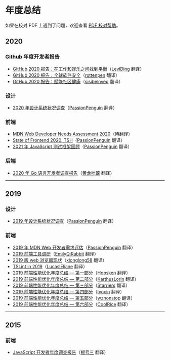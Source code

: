 # 年度总结

如果在校对 PDF 上遇到了问题，欢迎查看 [PDF 校对帮助](pdf-proofreading-help.md)。

## 2020

### Github 年度开发者报告

* [GitHub 2020 报告：在工作和娱乐之间找到平衡](https://github.com/xitu/Annual-Survey/blob/main/2020/github/GitHub%202020%20报告：在工作和娱乐之间找到平衡.pdf)（[LeviDing](https://github.com/leviding) 翻译）
* [GitHub 2020 报告：全球软件安全](https://github.com/xitu/Annual-Survey/blob/main/2020/github/GitHub%202020%20报告：全球软件安全.pdf)（[rottenpen](https://github.com/rottenpen) 翻译）
* [GitHub 2020 报告：赋能社区健康](https://github.com/xitu/Annual-Survey/blob/main/2020/github/GitHub%202020%20报告：赋能社区健康.pdf)（[sisibeloved](https://github.com/sisibeloved) 翻译）

### 设计

* [2020 年设计系统状况调查](https://github.com/xitu/Annual-Survey/blob/main/2020/design-system/research-state-of-design-systems-2020.md)（[PassionPenguin](https://github.com/PassionPenguin) 翻译）

### 前端

* [MDN Web Developer Needs Assessment 2020](https://github.com/xitu/Annual-Survey/blob/main/2020/frontend/MDN-Web-DNA-Report-2020.pdf)（待翻译）
* [State of Frontend 2020, TSH](https://github.com/xitu/Annual-Survey/blob/main/2020/frontend/State-of-Frontend-2020-by-TSH.pdf)（[PassionPenguin](https://github.com/PassionPenguin) 翻译）
* [2021 年 JavaScript 测试框架回顾](https://github.com/xitu/gold-miner/blob/master/article/2021/a-review-of-javascript-testing-frameworks-in-2021.md)（[PassionPenguin](https://github.com/PassionPenguin) 翻译）

### 后端

* [2020 年 Go 语言开发者调查报告](https://juejin.cn/post/6943540695030300708)（[黄龙吐翠](https://github.com/samyu2000) 翻译）

------

## 2019

### 设计

* [2019 年设计系统状况调查](https://github.com/xitu/Annual-Survey/blob/main/2019/design-system/state-of-design-systems-2019.md)（[PassionPenguin](https://github.com/PassionPenguin) 翻译）

### 前端

* [2019 年 MDN Web 开发者需求评估](https://github.com/xitu/Annual-Survey/blob/main/2019/frontend/MDN-Web-DNA-Report-2019.pdf)（[PassionPenguin](https://github.com/PassionPenguin) 翻译）
* [2019 前端工具调研](https://github.com/xitu/gold-miner/blob/master/TODO1/launching-the-front-end-tooling-survey-2019.md)（[EmilyQiRabbit](https://github.com/EmilyQiRabbit) 翻译）
* [2019 版 web 浏览器现状](https://github.com/xitu/gold-miner/blob/master/TODO1/the-state-of-web-browsers-2019-edition.md)（[xionglong58](https://github.com/xionglong58) 翻译）
* [TSLint in 2019](https://github.com/xitu/gold-miner/blob/master/TODO1/tslint-in-2019.md)（[LucaslEliane](https://github.com/LucaslEliane) 翻译）
* [2019 前端性能优化年度总结 — 第一部分](https://juejin.im/post/5c4418006fb9a049c043545e)（[Hopsken](https://github.com/Hopsken) 翻译）
* [2019 前端性能优化年度总结 — 第二部分](https://juejin.im/post/5c47232b6fb9a049f8199ee2)（[KarthusLorin](https://github.com/KarthusLorin) 翻译）
* [2019 前端性能优化年度总结 — 第三部分](https://juejin.im/post/5c5ccbefe51d457f95354a46)（[Starriers](https://github.com/Starriers) 翻译）
* [2019 前端性能优化年度总结 — 第四部分](https://juejin.im/post/5c56345951882524b77b9f20)（[Ivocin](https://github.com/Ivocin) 翻译）
* [2019 前端性能优化年度总结 — 第五部分](https://juejin.im/post/5c60ed6cf265da2dd4274724)（[wznonstop](https://github.com/wznonstop) 翻译）
* [2019 前端性能优化年度总结 — 第六部分](https://juejin.im/post/5c6167f6f265da2ddf7866ec)（[CoolRice](https://github.com/CoolRice) 翻译）

------

## 2015

### 前端

* [JavaScript 开发者年度调查报告](https://github.com/xitu/gold-miner/blob/master/TODO/javascript-developer-survey-results.md)（[根号三](https://github.com/sqrthree) 翻译）
